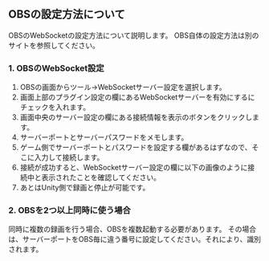 ## OBSの設定方法について
OBSのWebSocketの設定方法について説明します。
OBS自体の設定方法は別のサイトを参照してください。

### 1. OBSのWebSocket設定
1. OBSの画面からツール→WebSocketサーバー設定を選択します。
2. 画面上部のプラグイン設定の欄にあるWebSocketサーバーを有効にするにチェックを入れます。
3. 画面中央のサーバー設定の欄にある接続情報を表示のボタンをクリックします。
4. サーバーポートとサーバーパスワードをメモします。
5. ゲーム側でサーバーポートとパスワードを設定する欄があるはずなので、そこに入力して接続します。
6. 接続が成功すると、WebSocketサーバー設定の欄に以下の画像のように接続中と表示されたことを確認してください。
7. あとはUnity側で録画と停止が可能です。

### 2. OBSを2つ以上同時に使う場合
同時に複数の録画を行う場合、OBSを複数起動する必要があります。
その場合は、サーバーポートをOBS毎に違う番号に設定してください。それにより、識別されます。
